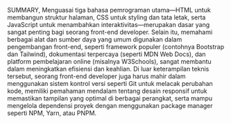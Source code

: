 SUMMARY,
Menguasai tiga bahasa pemrograman utama—HTML untuk membangun struktur halaman, CSS untuk styling dan tata letak, serta JavaScript untuk menambahkan interaktivitas—merupakan dasar yang sangat penting bagi seorang front-end developer. Selain itu, memahami berbagai alat dan sumber daya yang umum digunakan dalam pengembangan front-end, seperti framework populer (contohnya Bootstrap dan Tailwind), dokumentasi terpercaya (seperti MDN Web Docs), dan platform pembelajaran online (misalnya W3Schools), sangat membantu dalam meningkatkan efisiensi dan keahlian. Di luar keterampilan teknis tersebut, seorang front-end developer juga harus mahir dalam menggunakan sistem kontrol versi seperti Git untuk melacak perubahan kode, memiliki pemahaman mendalam tentang desain responsif untuk memastikan tampilan yang optimal di berbagai perangkat, serta mampu mengelola dependensi proyek dengan menggunakan package manager seperti NPM, Yarn, atau PNPM.

